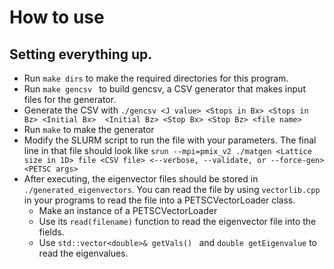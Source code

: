 # How to use

## Setting everything up.
- Run ``make dirs`` to make the required directories for this program.
- Run ``make gencsv `` to build gencsv, a CSV generator that makes input files for the generator.
- Generate the CSV with ``./gencsv <J value> <Stops in Bx> <Stops in Bz> <Initial Bx>  <Initial Bz> <Stop Bx> <Stop Bz> <file name>``
- Run ``make`` to make the generator
- Modify the SLURM script to run the file with your parameters. The final line in that file should look like ``srun --mpi=pmix_v2 ./matgen <Lattice size in 1D> file <CSV file> <--verbose, --validate, or --force-gen> <PETSC args>``
- After executing, the eigenvector files should be stored in ``./generated_eigenvectors``. You can read the file by using ``vectorlib.cpp`` in your programs to read the file into a PETSCVectorLoader class.
  - Make an instance of a PETSCVectorLoader
  - Use its ``read(filename)`` function to read the eigenvector file into the fields.
  - Use ``std::vector<double>& getVals() `` and ``double getEigenvalue`` to read the eigenvalues.
